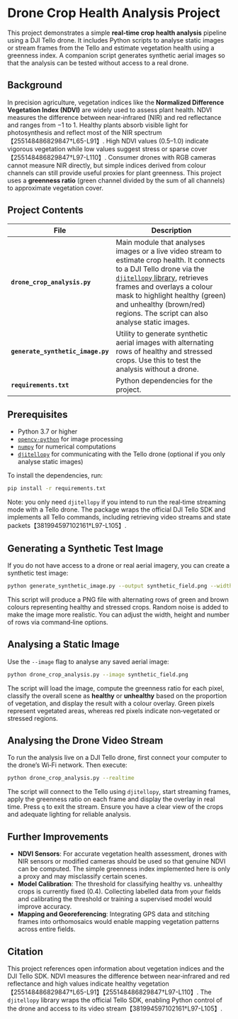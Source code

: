 # Drone Crop Health Analysis Project

This project demonstrates a simple **real‑time crop health analysis** pipeline
using a DJI Tello drone.  It includes Python scripts to analyse static images
or stream frames from the Tello and estimate vegetation health using a
greenness index.  A companion script generates synthetic aerial images so
that the analysis can be tested without access to a real drone.

## Background

In precision agriculture, vegetation indices like the **Normalized Difference
Vegetation Index (NDVI)** are widely used to assess plant health.  NDVI
measures the difference between near‑infrared (NIR) and red reflectance
and ranges from −1 to 1.  Healthy plants absorb visible light for
photosynthesis and reflect most of the NIR spectrum【255148486829847†L65-L91】.
High NDVI values (0.5–1.0) indicate vigorous vegetation while low values
suggest stress or sparse cover【255148486829847†L97-L110】.  Consumer drones with
RGB cameras cannot measure NIR directly, but simple indices derived
from colour channels can still provide useful proxies for plant
greenness.  This project uses a **greenness ratio** (green channel divided by
the sum of all channels) to approximate vegetation cover.

## Project Contents

| File | Description |
| --- | --- |
| **`drone_crop_analysis.py`** | Main module that analyses images or a live video stream to estimate crop health.  It connects to a DJI Tello drone via the [`djitellopy` library](https://github.com/damiafuentes/DJITelloPy), retrieves frames and overlays a colour mask to highlight healthy (green) and unhealthy (brown/red) regions.  The script can also analyse static images. |
| **`generate_synthetic_image.py`** | Utility to generate synthetic aerial images with alternating rows of healthy and stressed crops.  Use this to test the analysis without a drone. |
| **`requirements.txt`** | Python dependencies for the project. |

## Prerequisites

* Python 3.7 or higher
* [`opencv-python`](https://pypi.org/project/opencv-python/) for image processing
* [`numpy`](https://pypi.org/project/numpy/) for numerical computations
* [`djitellopy`](https://pypi.org/project/djitellopy/) for communicating with the Tello drone (optional if you only analyse static images)

To install the dependencies, run:

```bash
pip install -r requirements.txt
```

Note: you only need `djitellopy` if you intend to run the real‑time
streaming mode with a Tello drone.  The package wraps the official
DJI Tello SDK and implements all Tello commands, including retrieving
video streams and state packets【381994597102161†L97-L105】.

## Generating a Synthetic Test Image

If you do not have access to a drone or real aerial imagery, you can
create a synthetic test image:

```bash
python generate_synthetic_image.py --output synthetic_field.png --width 640 --height 480
```

This script will produce a PNG file with alternating rows of green and
brown colours representing healthy and stressed crops.  Random noise is
added to make the image more realistic.  You can adjust the width,
height and number of rows via command‑line options.

## Analysing a Static Image

Use the `--image` flag to analyse any saved aerial image:

```bash
python drone_crop_analysis.py --image synthetic_field.png
```

The script will load the image, compute the greenness ratio for each
pixel, classify the overall scene as **healthy** or **unhealthy** based on
the proportion of vegetation, and display the result with a colour
overlay.  Green pixels represent vegetated areas, whereas red pixels
indicate non‑vegetated or stressed regions.

## Analysing the Drone Video Stream

To run the analysis live on a DJI Tello drone, first connect your
computer to the drone’s Wi‑Fi network.  Then execute:

```bash
python drone_crop_analysis.py --realtime
```

The script will connect to the Tello using `djitellopy`, start
streaming frames, apply the greenness ratio on each frame and display
the overlay in real time.  Press `q` to exit the stream.  Ensure you
have a clear view of the crops and adequate lighting for reliable
analysis.

## Further Improvements

* **NDVI Sensors**: For accurate vegetation health assessment, drones with
  NIR sensors or modified cameras should be used so that genuine NDVI can
  be computed.  The simple greenness index implemented here is only a
  proxy and may misclassify certain scenes.
* **Model Calibration**: The threshold for classifying healthy vs.
  unhealthy crops is currently fixed (0.4).  Collecting labelled data
  from your fields and calibrating the threshold or training a
  supervised model would improve accuracy.
* **Mapping and Georeferencing**: Integrating GPS data and stitching
  frames into orthomosaics would enable mapping vegetation patterns
  across entire fields.

## Citation

This project references open information about vegetation indices and
the DJI Tello SDK.  NDVI measures the difference between near‑infrared
and red reflectance and high values indicate healthy vegetation【255148486829847†L65-L91】【255148486829847†L97-L110】.  The
`djitellopy` library wraps the official Tello SDK, enabling Python
control of the drone and access to its video stream【381994597102161†L97-L105】.